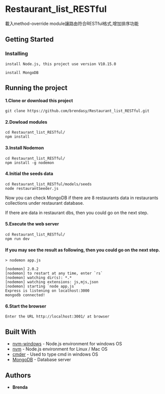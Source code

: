 # Restaurant_list_RESTful
載入method-override module讓路由符合RESTful格式,增加排序功能

## Getting Started
### Installing
```
install Node.js, this project use version V10.15.0
```
```
install MongoDB
```
## Running the project

#### 1.Clone or download this project
```
git clone https://github.com/brendasy/Restaurant_list_RESTful.git
```

#### 2.Dowload modules 
```
cd Restaurant_list_RESTful/
npm install
```

#### 3.Install Nodemon
```
cd Restaurant_list_RESTful/
npm install -g nodemon
```

#### 4.Initial the seeds data 
```
cd Restaurant_list_RESTful/models/seeds
node restaurantSeeder.js
```
Now you can check MongoDB if there are 8 restaurants data in restaurants collections under restaurant database.

If there are data in restaurant dbs, then you could go on the next step.

#### 5.Execute the web server
```
cd Restaurant_list_RESTful/
npm run dev
```
#### If you may see the result as following, then you could go on the next step.

    > nodemon app.js

    [nodemon] 2.0.2
    [nodemon] to restart at any time, enter `rs`
    [nodemon] watching dir(s): *.*
    [nodemon] watching extensions: js,mjs,json
    [nodemon] starting `node app.js`
    Express is listening on localhost:3000
    mongodb connected!
    
#### 6.Start the browser

```
Enter the URL http://localhost:3001/ at browser
```

## Built With

* [nvm-windows](https://github.com/coreybutler/nvm-windows) - Node.js environment for windows OS
* [nvm](https://github.com/nvm-sh/nvm) - Node.js environment for Linux / Mac OS
* [cmder](https://cmder.net/) - Used to type cmd in windows OS
* [MongoDB](https://www.mongodb.com/) - Database server


## Authors

* **Brenda** 
